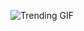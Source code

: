 ![Trending GIF](https://media1.giphy.com/media/v1.Y2lkPThiYjIxNzcyNHNjYTRhMnp4ZGoxejBudTloNHF4aGQzM242cDQ4eTVzMXAxbTA3YiZlcD12MV9naWZzX3NlYXJjaCZjdD1n/YYKoJL28YtscdUTGWA/giphy.gif)
